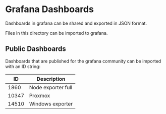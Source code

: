 # Grafana Dashboards

Dashboards in grafana can be shared and exported in JSON format.

Files in this directory can be imported to grafana.

## Public Dashboards

Dashboards that are published for the grafana community can be imported with an ID string:

|ID |Description |
|---|---|
|1860|Node exporter full|
|10347|Proxmox|
|14510|Windows exporter|

